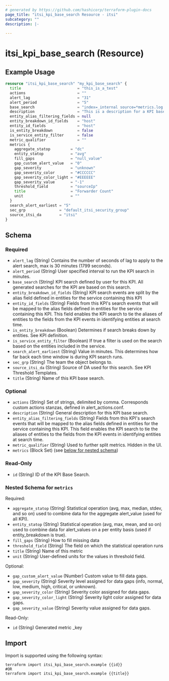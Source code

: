 ```yaml
---
# generated by https://github.com/hashicorp/terraform-plugin-docs
page_title: "itsi_kpi_base_search Resource - itsi"
subcategory: ""
description: |-
  
---
```


# itsi_kpi_base_search (Resource)



## Example Usage

```terraform
resource "itsi_kpi_base_search" "my_kpi_base_search" {
  title                         = "this_is_a_test"
  actions                       = ""
  alert_lag                     = "31"
  alert_period                  = "5"
  base_search                   = "index=_internal source=*metrics.log group=tcpin_connections \n | eval sourceHost=if(isnull(hostname), sourceHost,hostname)"
  description                   = "This is a description for a KPI base search"
  entity_alias_filtering_fields = null
  entity_breakdown_id_fields    = "host"
  entity_id_fields              = "host"
  is_entity_breakdown           = false
  is_service_entity_filter      = false
  metric_qualifier              = ""
  metrics {
    aggregate_statop         = "dc"
    entity_statop            = "avg"
    fill_gaps                = "null_value"
    gap_custom_alert_value   = "0"
    gap_severity             = "unknown"
    gap_severity_color       = "#CCCCCC"
    gap_severity_color_light = "#EEEEEE"
    gap_severity_value       = "-1"
    threshold_field          = "sourceIp"
    title                    = "Forwarder Count"
    unit                     = ""
  }
  search_alert_earliest = "5"
  sec_grp               = "default_itsi_security_group"
  source_itsi_da        = "itsi"
}
```

<!-- schema generated by tfplugindocs -->
## Schema

### Required

- `alert_lag` (String) Contains the number of seconds of lag to apply to the alert search, max is 30 minutes (1799 seconds).
- `alert_period` (String) User specified interval to run the KPI search in minutes.
- `base_search` (String) KPI search defined by user for this KPI. All generated searches for the KPI are based on this search.
- `entity_breakdown_id_fields` (String) KPI search events are split by the alias field defined in entities for the service containing this KPI
- `entity_id_fields` (String) Fields from this KPI's search events that will be mapped to the alias fields defined in entities for the service containing this KPI. This field enables the KPI search to tie the aliases of entities to the fields from the KPI events in identifying entities at search time.
- `is_entity_breakdown` (Boolean) Determines if search breaks down by entities. See KPI definition.
- `is_service_entity_filter` (Boolean) If true a filter is used on the search based on the entities included in the service.
- `search_alert_earliest` (String) Value in minutes. This determines how far back each time window is during KPI search runs.
- `sec_grp` (String) The team the object belongs to.
- `source_itsi_da` (String) Source of DA used for this search. See KPI Threshold Templates.
- `title` (String) Name of this KPI base search.

### Optional

- `actions` (String) Set of strings, delimited by comma. Corresponds custom actions stanzas, defined in alert_actions.conf.
- `description` (String) General description for this KPI base search.
- `entity_alias_filtering_fields` (String) Fields from this KPI's search events that will be mapped to the alias fields defined in entities for the service containing this KPI. This field enables the KPI search to tie the aliases of entities to the fields from the KPI events in identifying entities at search time.
- `metric_qualifier` (String) Used to further split metrics. Hidden in the UI.
- `metrics` (Block Set) (see [below for nested schema](#nestedblock--metrics))

### Read-Only

- `id` (String) ID of the KPI Base Search.

<a id="nestedblock--metrics"></a>
### Nested Schema for `metrics`

Required:

- `aggregate_statop` (String) Statistical operation (avg, max, median, stdev, and so on) used to combine data for the aggregate alert_value (used for all KPI).
- `entity_statop` (String) Statistical operation (avg, max, mean, and so on) used to combine data for alert_values on a per entity basis (used if entity_breakdown is true).
- `fill_gaps` (String) How to fill missing data
- `threshold_field` (String) The field on which the statistical operation runs
- `title` (String) Name of this metric
- `unit` (String) User-defined units for the values in threshold field.

Optional:

- `gap_custom_alert_value` (Number) Custom value to fill data gaps.
- `gap_severity` (String) Severity level assigned for data gaps (info, normal, low, medium, high, critical, or unknown).
- `gap_severity_color` (String) Severity color assigned for data gaps.
- `gap_severity_color_light` (String) Severity light color assigned for data gaps.
- `gap_severity_value` (String) Severity value assigned for data gaps.

Read-Only:

- `id` (String) Generated metric _key

## Import

Import is supported using the following syntax:

```shell
terraform import itsi_kpi_base_search.example {{id}}
#OR
terraform import itsi_kpi_base_search.example {{title}}
```
